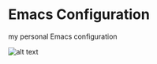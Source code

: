 # Emacs Configuration

my personal Emacs configuration

![alt text](https://github.com/latiagertrutis/nuevo_emacs/blob/master/images/Screenshot%20from%202018-09-04%2018-44-52.png)